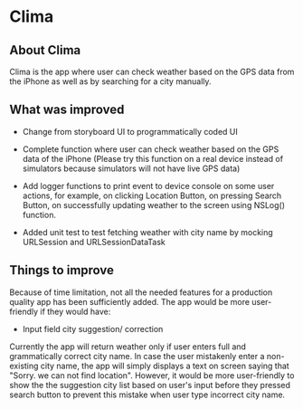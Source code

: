 

#  Clima

## About Clima

Clima is the app where user can check weather based on the GPS data from the iPhone as well as by searching for a city manually.

## What was improved

* Change from storyboard UI to programmatically coded UI

* Complete function where user can check weather based on the GPS data of the iPhone (Please try this function on a real device instead of simulators because simulators will not have live GPS data)

* Add logger functions to print event to device console on some user actions, for example, on clicking Location Button, on pressing Search Button, on successfully updating weather to the screen using NSLog() function.

* Added unit test to test fetching weather with city name by mocking URLSession and URLSessionDataTask

## Things to improve 
 
 Because of time limitation, not all the needed features for a production quality app has been sufficiently added. The app would be more user-friendly if they would have: 
 * Input field city suggestion/ correction

  Currently the app will return weather only if user enters full and grammatically correct city name. In case the user mistakenly enter a non-existing city name, the app will simply displays a text on screen saying that "Sorry. we can not find location". However, it would be more user-friendly to show the the suggestion city list based on user's input before they pressed search button to prevent this mistake when user type incorrect city name. 